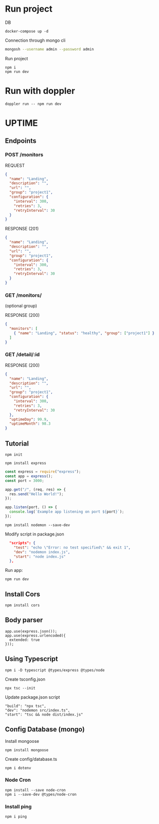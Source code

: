 # Run project

DB
```
docker-compose up -d
```

Connection through mongo cli
```bash
mongosh --username admin --password admin
``` 

Run project
```
npm i
npm run dev
```

# Run with doppler
```
doppler run -- npm run dev
```


# UPTIME

## Endpoints

### POST /monitors

REQUEST

```json
{
  "name": "Landing",
  "description": "",
  "url": "",
  "group": "project1",
  "configuration": {
    "interval": 300,
    "retries": 3,
    "retryInterval": 30
  }
}
```

RESPONSE (201)

```json
{
  "name": "Landing",
  "description": "",
  "url": "",
  "group": "project1",
  "configuration": {
    "interval": 300,
    "retries": 3,
    "retryInterval": 30
  }
}
```

### GET /monitors/

(optional group)

RESPONSE (200)

```json
{
  "monitors": [
    { "name": "Landing", "status": "healthy", "group": ["project1"] }
  ]
}
```

### GET /detail/:id

RESPONSE (200)

```json
{
  "name": "Landing",
  "description": "",
  "url": "",
  "group": "project1",
  "configuration": {
    "interval": 300,
    "retries": 3,
    "retryInterval": 30
  },
  "uptimeDay": 99.9,
  "uptimeMonth": 98.3
}
```

## Tutorial

```
npm init
```

```
npm install express
```

```javascript
const express = require("express");
const app = express();
const port = 3000;

app.get("/", (req, res) => {
  res.send("Hello World!");
});

app.listen(port, () => {
  console.log(`Example app listening on port ${port}`);
});
```

```
npm install nodemon --save-dev
```

Modify script in package.json

```json
  "scripts": {
    "test": "echo \"Error: no test specified\" && exit 1",
    "dev": "nodemon index.js",
    "start": "node index.js"
  },
```

Run app:

```
npm run dev
```

## Install Cors

```
npm install cors
```

## Body parser

```
app.use(express.json());
app.use(express.urlencoded({
  extended: true
}));
```

## Using Typescript

```
npm i -D typescript @types/express @types/node
```

Create tsconfig.json

```
npx tsc --init
```

Update package.json script

```
"build": "npx tsc",
"dev": "nodemon src/index.ts",
"start": "tsc && node dist/index.js"
```


## Config Database (mongo) 

Install mongoose
```
npm install mongoose
```

Create config/database.ts


```
npm i dotenv
```

### Node Cron

```
npm install --save node-cron
npm i --save-dev @types/node-cron
```


### Install ping

```
npm i ping
```